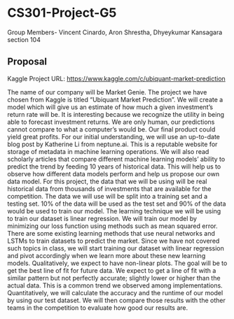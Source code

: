 # CS301-Project-G5
Group Members- Vincent Cinardo, Aron Shrestha, Dhyeykumar Kansagara
section 104

## Proposal

Kaggle Project URL: https://www.kaggle.com/c/ubiquant-market-prediction

The name of our company will be Market Genie. The project we have chosen from Kaggle is titled “Ubiquant Market Prediction”. We will create a model which will give us an estimate of how much a given investment’s return rate will be. It is interesting because we recognize the utility in being able to forecast investment returns. We are only human, our predictions cannot compare to what a computer’s would be. Our final product could yield great profits. For our initial understanding, we will use an up-to-date blog post by Katherine Li from neptune.ai. This is a reputable website for storage of metadata in machine learning operations. We will also read scholarly articles that compare different machine learning models’ ability to predict the trend by feeding 10 years of historical data. This will help us to observe how different data models perform and help us propose our own data model. For this project, the data that we will be using will be real historical data from thousands of investments that are available for the competition. The data we will use will be split into a training set and a testing set. 10% of the data will be used as the test set and 90% of the data would be used to train our model. The learning technique we will be using to train our dataset is linear regression. We will train our model by minimizing our loss function using methods such as mean squared error.  There are some existing learning methods that use neural networks and LSTMs to train datasets to predict the market. Since we have not covered such topics in class, we will start training our dataset with linear regression and pivot accordingly when we learn more about these new learning models. Qualitatively, we expect to have non-linear plots. The goal will be to get the best line of fit for future data. We expect to get a line of fit with a similar pattern but not perfectly accurate; slightly lower or higher than the actual data. This is a common trend we observed among implementations. Quantitatively, we will calculate the accuracy and the runtime of our model by using our test dataset. We will then compare those results with the other teams in the competition to evaluate how good our results are. 
